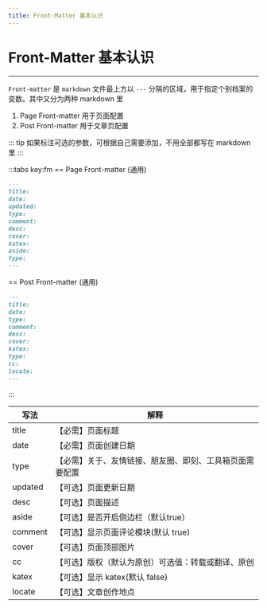 ```yaml
---
title: Front-Matter 基本认识
---
```

# Front-Matter 基本认识

---

`Front-matter` 是 `markdown` 文件最上方以 `---` 分隔的区域，用于指定个别档案的变数。其中又分为两种 markdown 里

1. Page Front-matter 用于页面配置
2. Post Front-matter 用于文章页配置

::: tip
如果标注可选的参数，可根据自己需要添加，不用全部都写在 markdown 里
:::

:::tabs  key:fm
== Page Front-matter (通用)
```markdown
---
title:
date:
updated:
type:
comment:
desc:
cover:
katex:
aside:
type:
---
```
== Post Front-matter (通用)
```markdown
---
title:
date:
type:
comment:
desc:
cover:
katex:
type:
cc:
locate:
---
```
:::

| 写法     | 解释                           |
| ---------- |------------------------------|
| title    | 【必需】页面标题                     |
| date     | 【必需】页面创建日期                   |
| type     | 【必需】关于、友情链接、朋友圈、即刻、工具箱页面需要配置 |
| updated  | 【可选】页面更新日期                   |
| desc     | 【可选】页面描述                     |
| aside    | 【可选】是否开启侧边栏（默认true）          |
| comment  | 【可选】显示页面评论模块(默认 true)        |
| cover    | 【可选】页面顶部图片                   |
| cc       | 【可选】版权（默认为原创）可选值：转载或翻译、原创    |
| katex    | 【可选】显示 katex(默认 false)       |
| locate   | 【可选】文章创作地点                   |